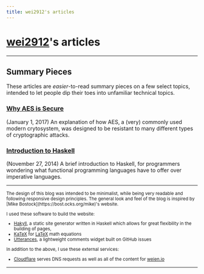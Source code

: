 ```yaml
---
title: wei2912's articles
---
```


# [wei2912](https://github.com/wei2912)'s articles

---

## Summary Pieces

These articles are *easier*-to-read summary pieces on a few select topics,
intended to let people dip their toes into unfamiliar technical topics.

### [Why AES is Secure](/posts/crypto/why-aes-is-secure.html)
(January 1, 2017) An explanation of how AES, a (very) commonly used modern
crytosystem, was designed to be resistant to many different types of
cryptographic attacks.

### [Introduction to Haskell](/posts/haskell/intro-to-haskell.html)
(November 27, 2014) A brief introduction to Haskell, for programmers wondering
what functional programming languages have to offer over imperative languages.

---

<small>
The design of this blog was intended to be minimalist, while being very
readable and following responsive design principles. The general look and feel
of the blog is inspired by [Mike Bostock](https://bost.ocks.org/mike)'s
website.

I used these software to build the website:

* [Hakyll](https://jaspervdj.be/hakyll), a static site generator written in
Haskell which allows for great flexibility in the building of pages,
* [KaTeX](https://katex.org) for [LaTeX](https://www.latex-project.org/) math
equations
* [Utterances](https://utteranc.es/), a lightweight comments widget built on
GitHub issues

In addition to the above, I use these external services:

* [Cloudflare](https://www.cloudflare.com) serves DNS requests as well as all
of the content for [weien.io](https://weien.io)
</small>

---

